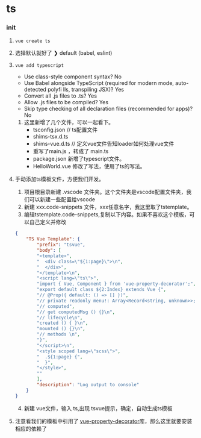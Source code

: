 # ts

### init
1. ```vue create ts```
2. 选择默认就好了 ❯ default (babel, eslint)
3. ```vue add typescript```
    - Use class-style component syntax? No  
    - Use Babel alongside TypeScript (required for modern mode, auto-detected polyfi
lls, transpiling JSX)? Yes
    - Convert all .js files to .ts? Yes
    - Allow .js files to be compiled? Yes
    - Skip type checking of all declaration files (recommended for apps)? No    
    1. 这里新增了几个文件，可以一起看下。
        - tsconfig.json // ts配置文件
        - shims-tsx.d.ts
        - shims-vue.d.ts // 定义vue文件告知loader如何处理vue文件
        - 重写了main.js ，转成了 main.ts
        - package.json 新增了typescript文件。
        - HelloWorld.vue 修改了写法，使用了ts的写法。
4. 手动添加ts模板文件，方便我们开发。
    1. 项目根目录新建 .vscode 文件夹。这个文件夹是vscode配置文件夹，我们可以新建一些配置给vscode
    2. 新建 xxx.code-snippets 文件，xxx任意名字，我这里取了tstemplate。
    3. 编辑tstemplate.code-snippets,复制以下内容。如果不喜欢这个模板，可以自己定义并修改      
    ```json
    {
        "TS Vue Template": {
            "prefix": "tsvue",
            "body": [
            "<template>",
            "  <div class=\"${1:page}\">\n",
            "  </div>",
            "</template>\n",
            "<script lang=\"ts\">",
            "import { Vue, Component } from 'vue-property-decorator';",
            "export default class ${2:Index} extends Vue {",
            "// @Prop({ default: () => [] })",
            "// private readonly menu!: Array<Record<string, unknown>>;\n",
            "// computed",
            "// get computedMsg () {}\n",
            "// lifecycle\n",
            "created () { }\n",
            "mounted () {}\n",
            "// methods \n",
            "}",
            "</script>\n",
            "<style scoped lang=\"scss\">",
            "  .${1:page} {",
            "  }",
            "</style>",
            ""
            ],
            "description": "Log output to console"
        }
    }
    ```
    4. 新建 vue文件，输入 ts,出现 tsvue提示，确定，自动生成ts模板

5. 注意看我们的模板中引用了 [vue-property-decorator](https://github.com/kaorun343/vue-property-decorator)库，那么这里就要安装相应的依赖了
